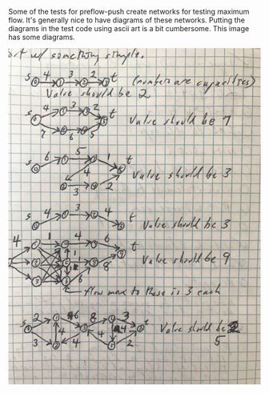 Some of the tests for preflow-push create networks for testing maximum flow.
It's generally nice to have diagrams of these networks.
Putting the diagrams in the test code using ascii art is a bit cumbersome.
This image has some diagrams.

![test networks](images/test_networks.jpg)
